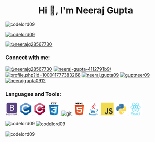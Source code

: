 <h1 align="center">Hi 👋, I'm Neeraj Gupta</h1>
<p align="left"> <img src="https://komarev.com/ghpvc/?username=codelord09&label=Profile%20views&color=0e75b6&style=flat" alt="codelord09" /> </p>

<p align="left"> <a href="https://github.com/ryo-ma/github-profile-trophy"><img src="https://github-profile-trophy.vercel.app/?username=codelord09" alt="codelord09" /></a> </p>

<p align="left"> <a href="https://twitter.com/@neerajg28567730" target="blank"><img src="https://img.shields.io/twitter/follow/@neerajg28567730?logo=twitter&style=for-the-badge" alt="@neerajg28567730" /></a> </p>

<h3 align="left">Connect with me:</h3>
<p align="left">
<a href="https://twitter.com/@neerajg28567730" target="blank"><img align="center" src="https://raw.githubusercontent.com/rahuldkjain/github-profile-readme-generator/master/src/images/icons/Social/twitter.svg" alt="@neerajg28567730" height="30" width="40" /></a>
<a href="https://linkedin.com/in/neeraj-gupta-4112791b9/" target="blank"><img align="center" src="https://raw.githubusercontent.com/rahuldkjain/github-profile-readme-generator/master/src/images/icons/Social/linked-in-alt.svg" alt="neeraj-gupta-4112791b9/" height="30" width="40" /></a>
<a href="https://fb.com/profile.php?id=100011777383268" target="blank"><img align="center" src="https://raw.githubusercontent.com/rahuldkjain/github-profile-readme-generator/master/src/images/icons/Social/facebook.svg" alt="profile.php?id=100011777383268" height="30" width="40" /></a>
<a href="https://instagram.com/neeraj.gupta09" target="blank"><img align="center" src="https://raw.githubusercontent.com/rahuldkjain/github-profile-readme-generator/master/src/images/icons/Social/instagram.svg" alt="neeraj.gupta09" height="30" width="40" /></a>
<a href="https://www.codechef.com/users/guptneer09" target="blank"><img align="center" src="https://cdn.jsdelivr.net/npm/simple-icons@3.1.0/icons/codechef.svg" alt="guptneer09" height="30" width="40" /></a>
<a href="https://codeforces.com/profile/neerajgupta0912" target="blank"><img align="center" src="https://cdn.jsdelivr.net/npm/simple-icons@3.0.1/icons/codeforces.svg" alt="neerajgupta0912" height="30" width="40" /></a>
</p>

<h3 align="left">Languages and Tools:</h3>
<p align="left"> <a href="https://getbootstrap.com" target="_blank"> <img src="https://raw.githubusercontent.com/devicons/devicon/master/icons/bootstrap/bootstrap-plain-wordmark.svg" alt="bootstrap" width="40" height="40"/> </a> <a href="https://www.cprogramming.com/" target="_blank"> <img src="https://raw.githubusercontent.com/devicons/devicon/master/icons/c/c-original.svg" alt="c" width="40" height="40"/> </a> <a href="https://www.w3schools.com/cpp/" target="_blank"> <img src="https://raw.githubusercontent.com/devicons/devicon/master/icons/cplusplus/cplusplus-original.svg" alt="cplusplus" width="40" height="40"/> </a> <a href="https://www.w3schools.com/css/" target="_blank"> <img src="https://raw.githubusercontent.com/devicons/devicon/master/icons/css3/css3-original-wordmark.svg" alt="css3" width="40" height="40"/> </a> <a href="https://git-scm.com/" target="_blank"> <img src="https://www.vectorlogo.zone/logos/git-scm/git-scm-icon.svg" alt="git" width="40" height="40"/> </a> <a href="https://www.w3.org/html/" target="_blank"> <img src="https://raw.githubusercontent.com/devicons/devicon/master/icons/html5/html5-original-wordmark.svg" alt="html5" width="40" height="40"/> </a> <a href="https://www.java.com" target="_blank"> <img src="https://raw.githubusercontent.com/devicons/devicon/master/icons/java/java-original.svg" alt="java" width="40" height="40"/> </a> <a href="https://developer.mozilla.org/en-US/docs/Web/JavaScript" target="_blank"> <img src="https://raw.githubusercontent.com/devicons/devicon/master/icons/javascript/javascript-original.svg" alt="javascript" width="40" height="40"/> </a> <a href="https://www.python.org" target="_blank"> <img src="https://raw.githubusercontent.com/devicons/devicon/master/icons/python/python-original.svg" alt="python" width="40" height="40"/> </a> <a href="https://reactjs.org/" target="_blank"> <img src="https://raw.githubusercontent.com/devicons/devicon/master/icons/react/react-original-wordmark.svg" alt="react" width="40" height="40"/> </a> </p>

<p><img align="left" src="https://github-readme-stats.vercel.app/api/top-langs?username=codelord09&show_icons=true&locale=en&layout=compact" alt="codelord09" /></p>

<p>&nbsp;<img align="center" src="https://github-readme-stats.vercel.app/api?username=codelord09&show_icons=true&locale=en" alt="codelord09" /></p>

<p><img align="center" src="https://github-readme-streak-stats.herokuapp.com/?user=codelord09&" alt="codelord09" /></p>

